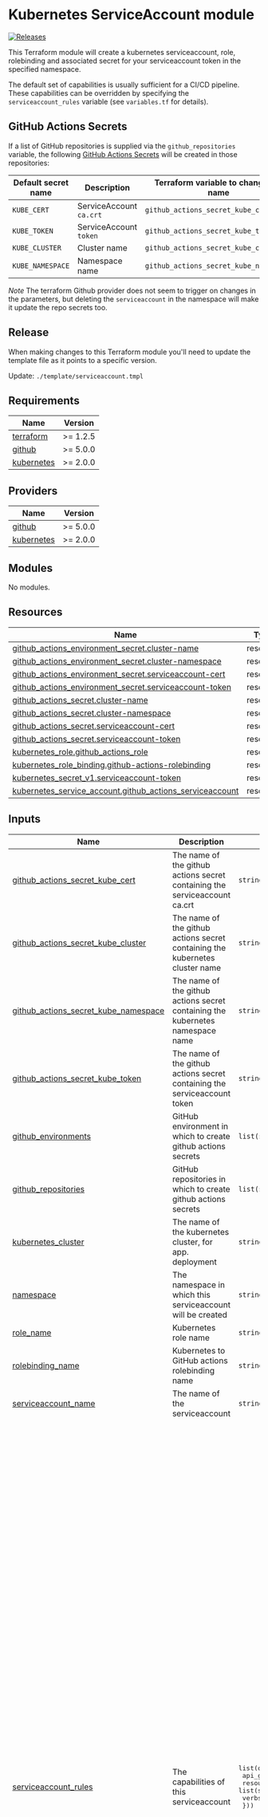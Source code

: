 # Kubernetes ServiceAccount module

[![Releases](https://img.shields.io/github/release/ministryofjustice/cloud-platform-terraform-serviceaccount/all.svg?style=flat-square)](https://github.com/ministryofjustice/cloud-platform-terraform-serviceaccount/releases)

This Terraform module will create a kubernetes serviceaccount, role, rolebinding and associated secret for your serviceaccount token in the specified namespace.

The default set of capabilities is usually sufficient for a CI/CD pipeline. These capabilities can be overridden by specifying the `serviceaccount_rules` variable (see `variables.tf` for details).

## GitHub Actions Secrets

If a list of GitHub repositories is supplied via the `github_repositories` variable, the following [GitHub Actions Secrets] will be created in those repositories:

| Default secret name | Description             | Terraform variable to change the name  |
| ------------------- | ----------------------- | -------------------------------------- |
| `KUBE_CERT`         | ServiceAccount `ca.crt` | `github_actions_secret_kube_cert`      |
| `KUBE_TOKEN`        | ServiceAccount `token`  | `github_actions_secret_kube_token`     |
| `KUBE_CLUSTER`      | Cluster name            | `github_actions_secret_kube_cluster`   |
| `KUBE_NAMESPACE`    | Namespace name          | `github_actions_secret_kube_namespace` |

_Note_ The terraform Github provider does not seem to trigger on changes in the parameters, but deleting the `serviceaccount` in the namespace will make it update the repo secrets too.

[github actions secrets]: https://docs.github.com/en/actions/reference/encrypted-secrets

## Release

When making changes to this Terraform module you'll need to update the template file as it points to a specific version.

Update: `./template/serviceaccount.tmpl`

<!-- BEGIN_TF_DOCS -->
## Requirements

| Name | Version |
|------|---------|
| <a name="requirement_terraform"></a> [terraform](#requirement\_terraform) | >= 1.2.5 |
| <a name="requirement_github"></a> [github](#requirement\_github) | >= 5.0.0 |
| <a name="requirement_kubernetes"></a> [kubernetes](#requirement\_kubernetes) | >= 2.0.0 |

## Providers

| Name | Version |
|------|---------|
| <a name="provider_github"></a> [github](#provider\_github) | >= 5.0.0 |
| <a name="provider_kubernetes"></a> [kubernetes](#provider\_kubernetes) | >= 2.0.0 |

## Modules

No modules.

## Resources

| Name | Type |
|------|------|
| [github_actions_environment_secret.cluster-name](https://registry.terraform.io/providers/integrations/github/latest/docs/resources/actions_environment_secret) | resource |
| [github_actions_environment_secret.cluster-namespace](https://registry.terraform.io/providers/integrations/github/latest/docs/resources/actions_environment_secret) | resource |
| [github_actions_environment_secret.serviceaccount-cert](https://registry.terraform.io/providers/integrations/github/latest/docs/resources/actions_environment_secret) | resource |
| [github_actions_environment_secret.serviceaccount-token](https://registry.terraform.io/providers/integrations/github/latest/docs/resources/actions_environment_secret) | resource |
| [github_actions_secret.cluster-name](https://registry.terraform.io/providers/integrations/github/latest/docs/resources/actions_secret) | resource |
| [github_actions_secret.cluster-namespace](https://registry.terraform.io/providers/integrations/github/latest/docs/resources/actions_secret) | resource |
| [github_actions_secret.serviceaccount-cert](https://registry.terraform.io/providers/integrations/github/latest/docs/resources/actions_secret) | resource |
| [github_actions_secret.serviceaccount-token](https://registry.terraform.io/providers/integrations/github/latest/docs/resources/actions_secret) | resource |
| [kubernetes_role.github_actions_role](https://registry.terraform.io/providers/hashicorp/kubernetes/latest/docs/resources/role) | resource |
| [kubernetes_role_binding.github-actions-rolebinding](https://registry.terraform.io/providers/hashicorp/kubernetes/latest/docs/resources/role_binding) | resource |
| [kubernetes_secret_v1.serviceaccount-token](https://registry.terraform.io/providers/hashicorp/kubernetes/latest/docs/resources/secret_v1) | resource |
| [kubernetes_service_account.github_actions_serviceaccount](https://registry.terraform.io/providers/hashicorp/kubernetes/latest/docs/resources/service_account) | resource |

## Inputs

| Name | Description | Type | Default | Required |
|------|-------------|------|---------|:--------:|
| <a name="input_github_actions_secret_kube_cert"></a> [github\_actions\_secret\_kube\_cert](#input\_github\_actions\_secret\_kube\_cert) | The name of the github actions secret containing the serviceaccount ca.crt | `string` | `"KUBE_CERT"` | no |
| <a name="input_github_actions_secret_kube_cluster"></a> [github\_actions\_secret\_kube\_cluster](#input\_github\_actions\_secret\_kube\_cluster) | The name of the github actions secret containing the kubernetes cluster name | `string` | `"KUBE_CLUSTER"` | no |
| <a name="input_github_actions_secret_kube_namespace"></a> [github\_actions\_secret\_kube\_namespace](#input\_github\_actions\_secret\_kube\_namespace) | The name of the github actions secret containing the kubernetes namespace name | `string` | `"KUBE_NAMESPACE"` | no |
| <a name="input_github_actions_secret_kube_token"></a> [github\_actions\_secret\_kube\_token](#input\_github\_actions\_secret\_kube\_token) | The name of the github actions secret containing the serviceaccount token | `string` | `"KUBE_TOKEN"` | no |
| <a name="input_github_environments"></a> [github\_environments](#input\_github\_environments) | GitHub environment in which to create github actions secrets | `list(string)` | `[]` | no |
| <a name="input_github_repositories"></a> [github\_repositories](#input\_github\_repositories) | GitHub repositories in which to create github actions secrets | `list(string)` | `[]` | no |
| <a name="input_kubernetes_cluster"></a> [kubernetes\_cluster](#input\_kubernetes\_cluster) | The name of the kubernetes cluster, for app. deployment | `string` | n/a | yes |
| <a name="input_namespace"></a> [namespace](#input\_namespace) | The namespace in which this serviceaccount will be created | `string` | n/a | yes |
| <a name="input_role_name"></a> [role\_name](#input\_role\_name) | Kubernetes role name | `string` | `"serviceaccount-role"` | no |
| <a name="input_rolebinding_name"></a> [rolebinding\_name](#input\_rolebinding\_name) | Kubernetes to GitHub actions rolebinding name | `string` | `"serviceaccount-rolebinding"` | no |
| <a name="input_serviceaccount_name"></a> [serviceaccount\_name](#input\_serviceaccount\_name) | The name of the serviceaccount | `string` | `"cd-serviceaccount"` | no |
| <a name="input_serviceaccount_rules"></a> [serviceaccount\_rules](#input\_serviceaccount\_rules) | The capabilities of this serviceaccount | <pre>list(object({<br/>    api_groups = list(string),<br/>    resources  = list(string),<br/>    verbs      = list(string)<br/>  }))</pre> | <pre>[<br/>  {<br/>    "api_groups": [<br/>      ""<br/>    ],<br/>    "resources": [<br/>      "pods/portforward",<br/>      "deployment",<br/>      "secrets",<br/>      "services",<br/>      "configmaps",<br/>      "pods"<br/>    ],<br/>    "verbs": [<br/>      "patch",<br/>      "get",<br/>      "create",<br/>      "update",<br/>      "delete",<br/>      "list",<br/>      "watch"<br/>    ]<br/>  },<br/>  {<br/>    "api_groups": [<br/>      "extensions",<br/>      "apps",<br/>      "batch",<br/>      "networking.k8s.io",<br/>      "policy"<br/>    ],<br/>    "resources": [<br/>      "deployments",<br/>      "ingresses",<br/>      "cronjobs",<br/>      "jobs",<br/>      "replicasets",<br/>      "poddisruptionbudgets",<br/>      "networkpolicies"<br/>    ],<br/>    "verbs": [<br/>      "get",<br/>      "update",<br/>      "delete",<br/>      "create",<br/>      "patch",<br/>      "list",<br/>      "watch"<br/>    ]<br/>  },<br/>  {<br/>    "api_groups": [<br/>      "monitoring.coreos.com"<br/>    ],<br/>    "resources": [<br/>      "prometheusrules",<br/>      "servicemonitors"<br/>    ],<br/>    "verbs": [<br/>      "*"<br/>    ]<br/>  },<br/>  {<br/>    "api_groups": [<br/>      "autoscaling"<br/>    ],<br/>    "resources": [<br/>      "hpa",<br/>      "horizontalpodautoscalers"<br/>    ],<br/>    "verbs": [<br/>      "get",<br/>      "update",<br/>      "delete",<br/>      "create",<br/>      "patch"<br/>    ]<br/>  }<br/>]</pre> | no |
| <a name="input_serviceaccount_token_rotated_date"></a> [serviceaccount\_token\_rotated\_date](#input\_serviceaccount\_token\_rotated\_date) | Process to spin serviceaccount token. Pass date to regenerate new token | `string` | `"dd-mm-yyyy"` | no |

## Outputs

| Name | Description |
|------|-------------|
| <a name="output_default_secret_name"></a> [default\_secret\_name](#output\_default\_secret\_name) | Name of the Kubernetes secret containing the service account's credentials |
| <a name="output_service_account"></a> [service\_account](#output\_service\_account) | Service account metadata |
<!-- END_TF_DOCS -->
